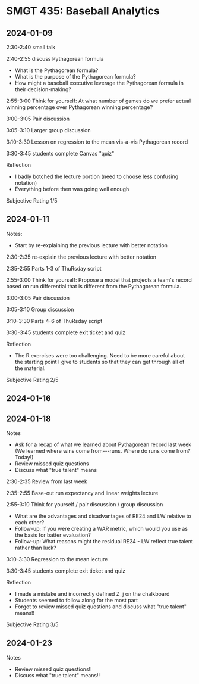 
# SMGT 435: Baseball Analytics

## 2024-01-09

2:30-2:40 small talk

2:40-2:55 discuss Pythagorean formula
- What is the Pythagorean formula?
- What is the purpose of the Pythagorean formula?
- How might a baseball executive leverage the Pythagorean formula in their decision-making?

2:55-3:00 Think for yourself: At what number of games do we prefer actual winning percentage over Pythagorean winning percentage?

3:00-3:05 Pair discussion

3:05-3:10 Larger group discussion

3:10-3:30 Lesson on regression to the mean vis-a-vis Pythagorean record

3:30-3:45 students complete Canvas "quiz"

Reflection
- I badly botched the lecture portion (need to choose less confusing notation)
- Everything before then was going well enough

Subjective Rating 1/5

## 2024-01-11

Notes:
- Start by re-explaining the previous lecture with better notation

2:30-2:35 re-explain the previous lecture with better notation

2:35-2:55 Parts 1-3 of ThuRsday script

2:55-3:00 Think for yourself: Propose a model that projects a team's record based on run differential that is different from the Pythagorean formula.

3:00-3:05 Pair discussion

3:05-3:10 Group discussion

3:10-3:30 Parts 4-6 of ThuRsday script

3:30-3:45 students complete exit ticket and quiz

Reflection
- The R exercises were too challenging. Need to be more careful about the starting point I give to students so that they can get through all of the material.

Subjective Rating 2/5

## 2024-01-16

## 2024-01-18

Notes
- Ask for a recap of what we learned about Pythagorean record last week (We learned where wins come from---runs. Where do runs come from? Today!)
- Review missed quiz questions
- Discuss what "true talent" means

2:30-2:35 Review from last week

2:35-2:55 Base-out run expectancy and linear weights lecture

2:55-3:10 Think for yourself / pair discussion / group discussion
- What are the advantages and disadvantages of RE24 and LW relative to each other?
- Follow-up: If you were creating a WAR metric, which would you use as the basis for batter evaluation?
- Follow-up: What reasons might the residual RE24 - LW reflect true talent rather than luck?

3:10-3:30 Regression to the mean lecture

3:30-3:45 students complete exit ticket and quiz

Reflection
- I made a mistake and incorrectly defined Z_j on the chalkboard
- Students seemed to follow along for the most part
- Forgot to review missed quiz questions and discuss what "true talent" means!!

Subjective Rating 3/5

## 2024-01-23

Notes
- Review missed quiz questions!!
- Discuss what "true talent" means!!
